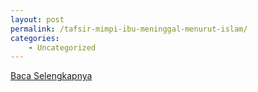 ```yaml
---
layout: post
permalink: /tafsir-mimpi-ibu-meninggal-menurut-islam/
categories:
    - Uncategorized
---
```


[Baca Selengkapnya](/04)